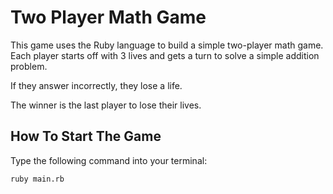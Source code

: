 # Two Player Math Game
This game uses the Ruby language to build a simple two-player math game. Each player starts off with 3 lives and gets a turn to solve a simple addition problem. 

If they answer incorrectly, they lose a life.

The winner is the last player to lose their lives.


## How To Start The Game
Type the following command into your terminal: 

```sh
ruby main.rb
```
